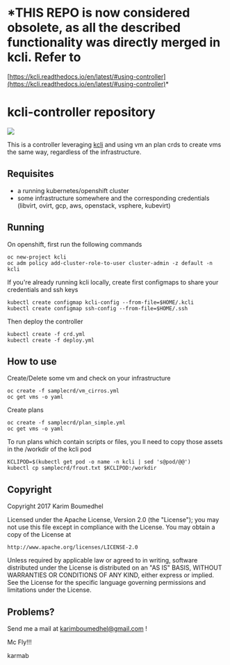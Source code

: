 # *THIS REPO is now considered obsolete, as all the described functionality was directly merged in kcli. Refer to
[https://kcli.readthedocs.io/en/latest/#using-controller](https://kcli.readthedocs.io/en/latest/#using-controller)*


# kcli-controller repository

[![](https://images.microbadger.com/badges/image/karmab/kcli-controller.svg)](https://microbadger.com/images/karmab/kcli-controller "Get your own image badge on microbadger.com")

This is a controller leveraging [kcli](https://github.com/karmab/kcli) and using vm an plan crds to create vms the same way, regardless of the infrastructure.

## Requisites

- a running kubernetes/openshift cluster
- some infrastructure somewhere and the corresponding credentials (libvirt, ovirt, gcp, aws, openstack, vsphere, kubevirt)

## Running

On openshift, first run the following commands

```
oc new-project kcli
oc adm policy add-cluster-role-to-user cluster-admin -z default -n kcli
```

If you're already running kcli locally, create first configmaps to share your credentials and ssh keys

```
kubectl create configmap kcli-config --from-file=$HOME/.kcli
kubectl create configmap ssh-config --from-file=$HOME/.ssh
```

Then deploy the controller

```
kubectl create -f crd.yml
kubectl create -f deploy.yml
```


## How to use

Create/Delete some vm and check on your infrastructure

```
oc create -f samplecrd/vm_cirros.yml
oc get vms -o yaml
```

Create plans

```
oc create -f samplecrd/plan_simple.yml
oc get vms -o yaml
```

To run plans which contain scripts or files, you ll need to copy those assets in the /workdir of the kcli pod

```
KCLIPOD=$(kubectl get pod -o name -n kcli | sed 's@pod/@@')
kubectl cp samplecrd/frout.txt $KCLIPOD:/workdir
```

## Copyright

Copyright 2017 Karim Boumedhel

Licensed under the Apache License, Version 2.0 (the "License");
you may not use this file except in compliance with the License.
You may obtain a copy of the License at

    http://www.apache.org/licenses/LICENSE-2.0

Unless required by applicable law or agreed to in writing, software
distributed under the License is distributed on an "AS IS" BASIS,
WITHOUT WARRANTIES OR CONDITIONS OF ANY KIND, either express or implied.
See the License for the specific language governing permissions and
limitations under the License.

## Problems?

Send me a mail at [karimboumedhel@gmail.com](mailto:karimboumedhel@gmail.com) !

Mc Fly!!!

karmab
